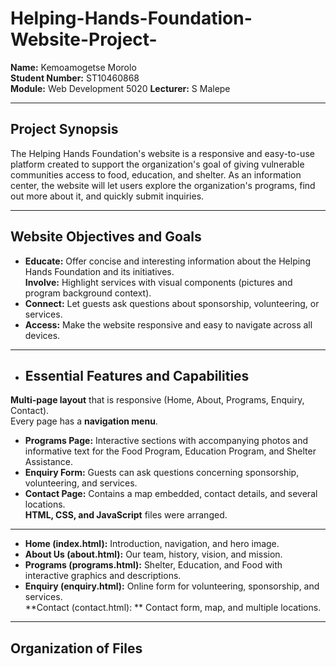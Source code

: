 # Helping-Hands-Foundation-Website-Project-

**Name:** Kemoamogetse Morolo  
**Student Number:** ST10460868  
**Module:** Web Development 5020
**Lecturer:** S Malepe

---

## Project Synopsis  
 The Helping Hands Foundation's website is a responsive and easy-to-use platform created to support the organization's goal of giving vulnerable communities access to food, education, and shelter.  As an information center, the website will let users explore the organization's programs, find out more about it, and quickly submit inquiries.

---

 ## Website Objectives and Goals  
 - **Educate:** Offer concise and interesting information about the Helping Hands Foundation and its initiatives.  
 **Involve:** Highlight services with visual components (pictures and program background context).  
 - **Connect:** Let guests ask questions about sponsorship, volunteering, or services.  
 - **Access:** Make the website responsive and easy to navigate across all devices.

--- 

 - ## Essential Features and Capabilities  
 **Multi-page layout** that is responsive (Home, About, Programs, Enquiry, Contact).  
 Every page has a **navigation menu**.  
 - **Programs Page:** Interactive sections with accompanying photos and informative text for the Food Program, Education Program, and Shelter Assistance.  
 - **Enquiry Form:** Guests can ask questions concerning sponsorship, volunteering, and services.  
 - **Contact Page:** Contains a map embedded, contact details, and several locations.  
 **HTML, CSS, and JavaScript** files were arranged.  

 ---
 
 - **Home (index.html):** Introduction, navigation, and hero image.  
 - **About Us (about.html):** Our team, history, vision, and mission.  
 - **Programs (programs.html):** Shelter, Education, and Food with interactive graphics and descriptions.  
 - **Enquiry (enquiry.html):** Online form for volunteering, sponsorship, and services.  
 **Contact (contact.html): ** Contact form, map, and multiple locations.  

 ---

 ## Organization of Files

